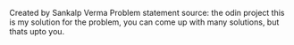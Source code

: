 Created by Sankalp Verma
Problem statement source: the odin project
this is my solution for the problem, you can come up with many solutions, but thats upto you.
